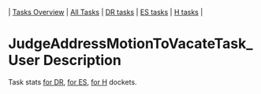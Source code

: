 | [Tasks Overview](../tasks-overview.md) | [All Tasks](../alltasks.md) | [DR tasks](../docket-DR/tasklist.md) | [ES tasks](../docket-ES/tasklist.md) | [H tasks](../docket-H/tasklist.md) |
# JudgeAddressMotionToVacateTask_User Description

Task stats [for DR](../docket-DR/JudgeAddressMotionToVacateTask_User.md), [for ES](../docket-ES/JudgeAddressMotionToVacateTask_User.md), [for H](../docket-H/JudgeAddressMotionToVacateTask_User.md) dockets.

